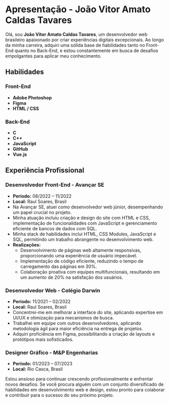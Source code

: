 # Apresentação - João Vitor Amato Caldas Tavares

Olá, sou **João Vitor Amato Caldas Tavares**, um desenvolvedor web brasileiro apaixonado por criar experiências digitais excepcionais. Ao longo da minha carreira, adquiri uma sólida base de habilidades tanto no Front-End quanto no Back-End, e estou constantemente em busca de desafios empolgantes para aplicar meu conhecimento.

## Habilidades

### Front-End
- **Adobe Photoshop**
- **Figma**
- **HTML / CSS**

### Back-End
- **C**
- **C++**
- **JavaScript**
- **GitHub**
- **Vue.js**

## Experiência Profissional

### Desenvolvedor Front-End - Avançar SE
- **Período:** 08/2022 – 11/2022
- **Local:** Raul Soares, Brasil
- Na Avançar SE, atuei como desenvolvedor web júnior, desempenhando um papel crucial no projeto.
- Minha atuação incluiu criação e design do site com HTML e CSS, implementação de funcionalidades com JavaScript e gerenciamento eficiente de bancos de dados com SQL.
- Minha stack de habilidades inclui HTML, CSS Modules, JavaScript e SQL, permitindo um trabalho abrangente no desenvolvimento web.
- **Realizações:**
  - Desenvolvimento de páginas web altamente responsivas, proporcionando uma experiência de usuário impecável.
  - Implementação de código eficiente, reduzindo o tempo de carregamento das páginas em 30%.
  - Colaboração proativa com equipes multifuncionais, resultando em um aumento de 20% na satisfação dos usuários.

### Desenvolvedor Web - Colégio Darwin
- **Período:** 11/2021 – 02/2022
- **Local:** Raul Soares, Brasil
- Concentrei-me em melhorar a interface do site, aplicando expertise em UI/UX e otimização para mecanismos de busca.
- Trabalhei em equipe com outros desenvolvedores, aplicando metodologia ágil para maior eficiência na entrega de projetos.
- Adquiri proficiência em Figma, possibilitando a criação de layouts e protótipos mais sofisticados.
  
### Designer Gráfico - M&P Engenharias
- **Período:** 01/2023 – 07/2023
- **Local:** Rio Casca, Brasil

Estou ansioso para continuar crescendo profissionalmente e enfrentar novos desafios. Se você procura alguém com um conjunto diversificado de habilidades em desenvolvimento web e design, estou pronto para colaborar e contribuir para o sucesso do seu próximo projeto.
